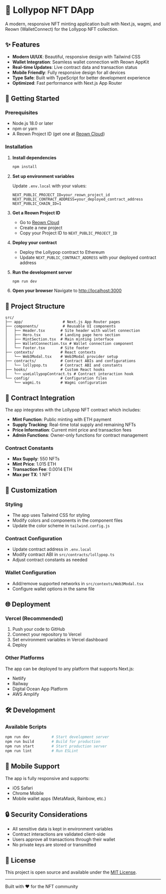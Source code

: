# 🍭 Lollypop NFT DApp

A modern, responsive NFT minting application built with Next.js, wagmi, and Reown (WalletConnect) for the Lollypop NFT collection.

## ✨ Features

- **Modern UI/UX**: Beautiful, responsive design with Tailwind CSS
- **Wallet Integration**: Seamless wallet connection with Reown AppKit
- **Real-time Updates**: Live contract data and transaction status
- **Mobile Friendly**: Fully responsive design for all devices
- **Type Safe**: Built with TypeScript for better development experience
- **Optimized**: Fast performance with Next.js App Router

## 🚀 Getting Started

### Prerequisites

- Node.js 18.0 or later
- npm or yarn
- A Reown Project ID (get one at [Reown Cloud](https://cloud.reown.com))

### Installation

1. **Install dependencies**
   ```bash
   npm install
   ```

2. **Set up environment variables**
   
   Update `.env.local` with your values:
   ```env
   NEXT_PUBLIC_PROJECT_ID=your_reown_project_id
   NEXT_PUBLIC_CONTRACT_ADDRESS=your_deployed_contract_address
   NEXT_PUBLIC_CHAIN_ID=1
   ```

3. **Get a Reown Project ID**
   - Go to [Reown Cloud](https://cloud.reown.com)
   - Create a new project
   - Copy your Project ID to `NEXT_PUBLIC_PROJECT_ID`

4. **Deploy your contract**
   - Deploy the Lollypop contract to Ethereum
   - Update `NEXT_PUBLIC_CONTRACT_ADDRESS` with your deployed contract address

5. **Run the development server**
   ```bash
   npm run dev
   ```

6. **Open your browser**
   Navigate to [http://localhost:3000](http://localhost:3000)

## 📁 Project Structure

```
src/
├── app/                  # Next.js App Router pages
├── components/           # Reusable UI components
│   ├── Header.tsx       # Site header with wallet connection
│   ├── Hero.tsx         # Landing page hero section
│   ├── MintSection.tsx  # Main minting interface
│   ├── WalletConnection.tsx # Wallet connection component
│   └── Footer.tsx       # Site footer
├── contexts/            # React contexts
│   └── Web3Modal.tsx    # Web3Modal provider setup
├── contracts/           # Contract ABIs and configurations
│   └── lollypop.ts      # Contract ABI and constants
├── hooks/               # Custom React hooks
│   └── useLollypopContract.ts # Contract interaction hook
└── config/              # Configuration files
    └── wagmi.ts         # Wagmi configuration
```

## 🔧 Contract Integration

The app integrates with the Lollypop NFT contract which includes:

- **Mint Function**: Public minting with ETH payment
- **Supply Tracking**: Real-time total supply and remaining NFTs
- **Price Information**: Current mint price and transaction fees
- **Admin Functions**: Owner-only functions for contract management

### Contract Constants

- **Max Supply**: 550 NFTs
- **Mint Price**: 1.015 ETH
- **Transaction Fee**: 0.0014 ETH
- **Max per TX**: 1 NFT

## 🎨 Customization

### Styling
- The app uses Tailwind CSS for styling
- Modify colors and components in the component files
- Update the color scheme in `tailwind.config.js`

### Contract Configuration
- Update contract address in `.env.local`
- Modify contract ABI in `src/contracts/lollypop.ts`
- Adjust contract constants as needed

### Wallet Configuration
- Add/remove supported networks in `src/contexts/Web3Modal.tsx`
- Configure wallet options in the same file

## 🌐 Deployment

### Vercel (Recommended)
1. Push your code to GitHub
2. Connect your repository to Vercel
3. Set environment variables in Vercel dashboard
4. Deploy

### Other Platforms
The app can be deployed to any platform that supports Next.js:
- Netlify
- Railway
- Digital Ocean App Platform
- AWS Amplify

## 🛠️ Development

### Available Scripts

```bash
npm run dev          # Start development server
npm run build        # Build for production
npm run start        # Start production server
npm run lint         # Run ESLint
```

## 📱 Mobile Support

The app is fully responsive and supports:
- iOS Safari
- Chrome Mobile
- Mobile wallet apps (MetaMask, Rainbow, etc.)

## 🔒 Security Considerations

- All sensitive data is kept in environment variables
- Contract interactions are validated client-side
- Users approve all transactions through their wallet
- No private keys are stored or transmitted

## 📄 License

This project is open source and available under the [MIT License](LICENSE).

---

Built with ❤️ for the NFT community
